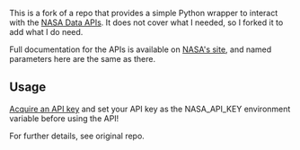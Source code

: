 This is a fork of a repo that provides a simple Python wrapper to interact with the [NASA Data APIs](https://data.nasa.gov/developer/external/planetary/). It does not cover what I needed, so I forked it to add what I do need.

Full documentation for the APIs is available on [NASA's site](https://data.nasa.gov/developer/external/planetary/), and named parameters here are the same as there.

Usage
-----

[Acquire an API key](https://data.nasa.gov/developer/external/planetary/#apply-for-an-api-key) and set your API key as the NASA_API_KEY environment variable before using the API!

For further details, see original repo.
